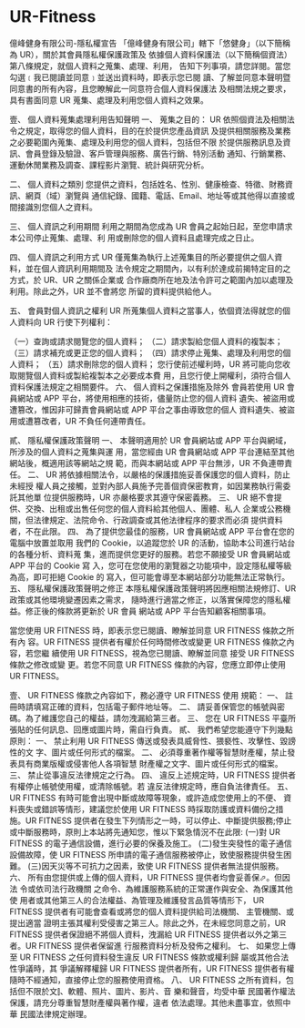 # UR-Fitness
億峰健身有限公司-隱私權宣告
「億峰健身有限公司」轄下「悠健身」（以下簡稱為 UR），關於其會員隱私權保護政策及 依據個人資料保護法（以下簡稱個資法）第八條規定，就個人資料之蒐集、處理、利用， 告知下列事項，請您詳閱。當您勾選﹝我已閱讀並同意﹞並送出資料時，即表示您已閱 讀、了解並同意本聲明暨同意書的所有內容，且您瞭解此一同意符合個人資料保護法 及相關法規之要求，具有書面同意 UR 蒐集、處理及利用您個人資料之效果。

壹、 個人資料蒐集處理利用告知聲明
一、 蒐集之目的：
UR 依照個資法及相關法令之規定，取得您的個人資料，目的在於提供您產品資訊 及提供相關服務及業務之必要範圍內蒐集、處理及利用您的個人資料，包括但不限 於提供服務訊息及資訊、會員登錄及驗證、客戶管理與服務、廣告行銷、特別活動 通知、行銷業務、運動休閒業務及調查、課程影片瀏覽、統計與研究分析。

二、 個人資料之類別
您提供之資料，包括姓名、性別、健康檢查、特徵、財務資訊、網頁（域）瀏覽與 通信紀錄、國籍、電話、Email、地址等或其他得以直接或間接識別您個人之資料。

三、 個人資訊之利用期間
利用之期間為您成為 UR 會員之起始日起，至您申請求本公司停止蒐集、處理、利 用或刪除您的個人資料且處理完成之日止。

四、 個人資訊之利用方式
UR 僅蒐集為執行上述蒐集目的所必要提供之個人資料，並在個人資訊利用期間及 法令規定之期間內，以有利於達成前揭特定目的之方式，於 UR、UR 之關係企業或 合作廠商所在地及法令許可之範圍內加以處理及利用。除此之外，UR 並不會將您 所留的資料提供給他人。

五、 會員對個人資訊之權利
UR 所蒐集個人資料之當事人，依個資法得就您的個人資料向 UR 行使下列權利：

（一）查詢或請求閱覽您的個人資料；
（二）請求製給您個人資料的複製本；
（三）請求補充或更正您的個人資料；
（四）請求停止蒐集、處理及利用您的個人資料；
（五）請求刪除您的個人資料；
您行使前述權利時，UR 將可能向您收取閱覽個人資料或製給複製本之必要成本費 用，且您行使上開權利，須符合個人資料保護法規定之相關要件。
六、 個人資料之保護措施及除外
會員若使用 UR 會員網站或 APP 平台，將使用相應的技術，儘量防止您的個人資料 遺失、被盜用或遭篡改，惟因非可歸責會員網站或 APP 平台之事由導致您的個人 資料遺失、被盜用或遭篡改者，UR 不負任何連帶責任。

貳、 隱私權保護政策聲明
一、 本聲明適用於 UR 會員網站或 APP 平台與網域，所涉及的個人資料之蒐集與運 用，當您經由 UR 會員網站或 APP 平台連結至其他網站後，概適用該等網站之規 範，而與本網站或 APP 平台無涉，UR 不負連帶責任。
二、 UR 將依據相關法令，以嚴格的保護措施妥善保護您的個人資料，防止未經授 權人員之接觸，並對內部人員施予完善個資保密教育，如因業務執行需委託其他單 位提供服務時，UR 亦嚴格要求其遵守保密義務。
三、 UR 絕不會提供、交換、出租或出售任何您的個人資料給其他個人、團體、私人 企業或公務機關，但法律規定、法院命令、行政調查或其他法律程序的要求而必須 提供資料者，不在此限。
四、 為了提供您最佳的服務，UR 會員網站或 APP 平台會在您的電腦中放置並取用 我們的 Cookie，以追蹤您於 UR 的活動，協助本公司進行站台的各種分析、資料蒐 集，進而提供您更好的服務。若您不願接受 UR 會員網站或 APP 平台的 Cookie 寫 入，您可在您使用的瀏覽器之功能項中，設定隱私權等級為高，即可拒絕 Cookie 的 寫入，但可能會導至本網站部分功能無法正常執行。
五、 隱私權保護政策聲明之修正
本隱私權保護政策聲明將因應相關法規修訂、UR 政策或其他環境變遷因素之需求， 隨時進行適當之修正，以落實保障您的隱私權益。修正後的條款將更新於 UR 會員 網站或 APP 平台告知顧客相關事項。

當您使用 UR FITNESS 時，即表示您已閱讀、瞭解並同意 UR FITNESS 條款之所有內 容。UR FITNESS 提供者有權於任何時間修改或變更 UR FITNESS 條款之內容，若您繼 續使用 UR FITNESS，視為您已閱讀、瞭解並同意 接受 UR FITNESS 條款之修改或變 更。若您不同意 UR FITNESS 條款的內容，您應立即停止使用 UR FITNESS。

壹、 UR FITNESS 條款之內容如下，務必遵守 UR FITNESS 使用 規範：
一、 註冊時請填寫正確的資料，包括電子郵件地址等。
二、 請妥善保管您的帳號與密碼。為了維護您自己的權益，請勿洩漏給第三者。
三、 您在 UR FITNESS 平臺所張貼的任何訊息、回應或圖片時，需自行負責。
貳、 我們希望您能遵守下列幾點原則：
一、 禁止利用 UR FITNESS 傳送或發表具威脅性、猥褻性、攻擊性、毀謗性的文 字、圖片或任何形式的檔案。
二、 必須尊重著作權等智慧財產權，禁止發表具有商業版權或侵害他人各項智慧 財產權之文字、圖片或任何形式的檔案。
三、 禁止從事違反法律規定之行為。
四、 違反上述規定時，UR FITNESS 提供者有權停止帳號使用權，或清除帳號。若 違反法律規定時，應自負法律責任。
五、 UR FITNESS 有時可能會出現中斷或故障等現象，或許造成您使用上的不便、 資料喪失或錯誤等情形，建議您於使用 UR FITNESS 時採取防護或資料備份之措 施。UR FITNESS 提供者在發生下列情形之一時，可以停止、中斷提供服務;停止 或中斷服務時，原則上本站將先通知您，惟以下緊急情況不在此限:
(一)對 UR FITNESS 的電子通信設備，進行必要的保養及施工。
(二)發生突發性的電子通信設備故障，使 UR FITNESS 所申請的電子通信服務被停止，致使服務提供發生困難。
(三)因天災等不可抗力之因素，致使 UR FITNESS 提供者無法提供服務。
六、 所有由您提供或上傳的個人資料，UR FITNESS 提供者均會妥善保⬀。但因法 令或依司法行政機關 之命令、為維護服務系統的正常運作與安全、為保護其他使 用者或其他第三人的合法權益、為管理及維護發言品質等情形下， UR FITNESS 提供者有可能會查看或將您的個人資料提供給司法機關、 主管機關、或提出適當 證明主張其權利受侵害之第三人。除此之外，在未經您同意之前，UR FITNESS 提供者保證絕不將個人資料，洩漏給 UR FITNESS 提供者以外之第三者。UR FITNESS 提供者保留進 行服務資料分析及發佈之權利。
七、 如果您上傳至 UR FITNESS 之任何資料發生違反 UR FITNESS 條款或權利歸 屬或其他合法性爭議時，其 爭議解釋權歸 UR FITNESS 提供者所有，UR FITNESS 提供者有權隨時不經通知，直接停止您的服務使用資格。
八、 UR FITNESS 之所有資料，包括但不限於文⫿、軟體、照片、圖片、影片、音 樂和聲音，均受中華 民國著作權法保護，請充分尊重智慧財產權與著作權，違者 依法處理。其他未盡事宜，依照中華 民國法律規定辦理。

